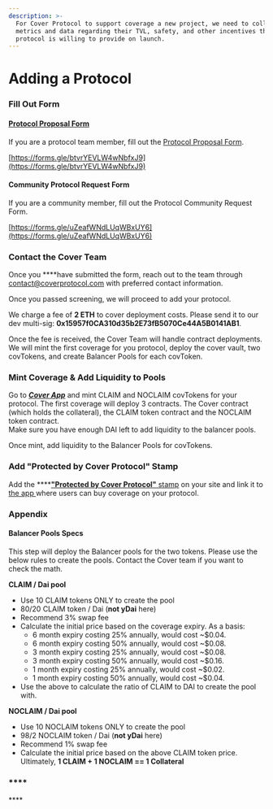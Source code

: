 ```yaml
---
description: >-
  For Cover Protocol to support coverage a new project, we need to collect some
  metrics and data regarding their TVL, safety, and other incentives the
  protocol is willing to provide on launch.
---
```


# Adding a Protocol

### Fill Out Form

#### [Protocol Proposal Form](https://forms.gle/btvrYEVLW4wNbfxJ)

If you are a protocol team member, fill out the [Protocol Proposal Form](https://forms.gle/btvrYEVLW4wNbfxJ).

[https://forms.gle/btvrYEVLW4wNbfxJ9](https://forms.gle/btvrYEVLW4wNbfxJ9)

#### Community Protocol Request Form

If you are a community member, fill out the Protocol Community Request Form.

[https://forms.gle/uZeafWNdLUqWBxUY6](https://forms.gle/uZeafWNdLUqWBxUY6)

### Contact the Cover Team

Once you ****have submitted the form, reach out to the team through contact@coverprotocol.com with preferred contact information.

Once you passed screening, we will proceed to add your protocol.

We charge a fee of **2 ETH** to cover deployment costs. Please send it to our dev multi-sig: **0x15957f0CA310d35b2E73fB5070Ce44A5B0141AB1**.

Once the fee is received, the Cover Team will handle contract deployments. We will mint the first coverage for you protocol, deploy the cover vault, two covTokens, and create Balancer Pools for each covToken.

### Mint Coverage & Add Liquidity to Pools

Go to [_**Cover App**_](https://app.coverprotocol.com/app/mint) and mint CLAIM and NOCLAIM covTokens for your protocol. The first coverage will deploy 3 contracts. The Cover contract \(which holds the collateral\), the CLAIM token contract and the NOCLAIM token contract.  
Make sure you have enough DAI left to add liquidity to the balancer pools.

Once mint, add liquidity to the Balancer Pools for covTokens.

### **Add "Protected by Cover Protocol" Stamp** 

Add the  ****[**"Protected by Cover Protocol"** stamp](https://docs.coverprotocol.com/website-links/logos) on your site and link it to [the app ](https://app.coverprotocol.com/app/marketplace)where users can buy coverage on your protocol.

### Appendix

#### Balancer Pools Specs

This step will deploy the Balancer pools for the two tokens. Please use the below rules to create the pools. Contact the Cover team if you want to check the math.

**CLAIM / Dai pool**

* Use 10 CLAIM tokens ONLY to create the pool
* 80/20 CLAIM token / Dai \(**not yDai** here\)
* Recommend 3% swap fee
* Calculate the initial price based on the coverage expiry. As a basis:
  * 6 month expiry costing 25% annually, would cost ~$0.04.
  * 6 month expiry costing 50% annually, would cost ~$0.08.
  * 3 month expiry costing 25% annually, would cost ~$0.08.
  * 3 month expiry costing 50% annually, would cost ~$0.16.
  * 1 month expiry costing 25% annually, would cost ~$0.02.
  * 1 month expiry costing 50% annually, would cost ~$0.04.
* Use the above to calculate the ratio of CLAIM to DAI to create the pool with.

**NOCLAIM / Dai pool**

* Use 10 NOCLAIM tokens ONLY to create the pool
* 98/2 NOCLAIM token / Dai \(**not yDai** here\)
* Recommend 1% swap fee
* Calculate the initial price based on the above CLAIM token price. Ultimately, **1 CLAIM + 1 NOCLAIM  == 1 Collateral**

### \*\*\*\*

\*\*\*\*



